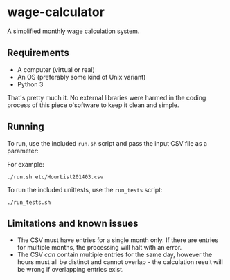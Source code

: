 # wage-calculator

A simplified monthly wage calculation system.

## Requirements

*   A computer (virtual or real)
*   An OS (preferably some kind of Unix variant)
*   Python 3

That's pretty much it. No external libraries were harmed in the coding process of this piece o'software to keep it clean and simple.

## Running

To run, use the included `run.sh` script and pass the input CSV file as a parameter:

For example:

`./run.sh etc/HourList201403.csv`

To run the included unittests, use the `run_tests` script:

`./run_tests.sh`


## Limitations and known issues

*   The CSV must have entries for a single month only. If there are entries for multiple months, the processing will halt with an error.
*   The CSV *can* contain multiple entries for the same day, however the hours must all be distinct and cannot overlap - the calculation result will be wrong if overlapping entries exist.
